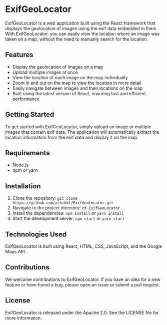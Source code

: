 # ExifGeoLocator

ExifGeoLocator is a web application built using the React framework that displays the geolocation of images using the exif data embedded in them. With ExifGeoLocator, you can easily view the location where an image was taken on a map, without the need to manually search for the location.

## Features
- Display the geolocation of images on a map
- Upload multiple images at once
- View the location of each image on the map individually
- Zoom in and out on the map to view the location in more detail
- Easily navigate between images and their locations on the map
- Built using the latest version of React, ensuring fast and efficient performance

## Getting Started
To get started with ExifGeoLocator, simply upload an image or multiple images that contain exif data. The application will automatically extract the location information from the exif data and display it on the map.

## Requirements
- Node.js
- npm or yarn

## Installation
1. Clone the repository: `git clone https://github.com/ashikkl/ExifGeoLocator.git`
2. Navigate to the project directory: `cd ExifGeoLocator`
3. Install the dependencies: `npm install` or `yarn install`
4. Start the development server: `npm start` or `yarn start`

## Technologies Used
ExifGeoLocator is built using React, HTML, CSS, JavaScript, and the Google Maps API.

## Contributions
We welcome contributions to ExifGeoLocator. If you have an idea for a new feature or have found a bug, please open an issue or submit a pull request.

## License
ExifGeoLocator is released under the Apache 2.0. See the LICENSE file for more information.
